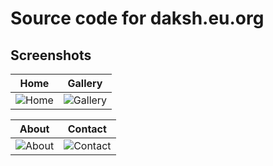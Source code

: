 # Source code for daksh.eu.org

## Screenshots
Home             |  Gallery
:-------------------------:|:-------------------------:
![Home](https://i.imgur.com/SdFsbqj.png)  |  ![Gallery](https://i.imgur.com/U4B5AgL.png)

About             |  Contact
:-------------------------:|:-------------------------:
![About](https://i.imgur.com/4L1YGBo.png)  |  ![Contact](https://i.imgur.com/RN5KLXB.png)
